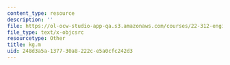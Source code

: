 ```yaml
---
content_type: resource
description: ''
file: https://ol-ocw-studio-app-qa.s3.amazonaws.com/courses/22-312-engineering-of-nuclear-reactors-fall-2015/248d3a5a137730a8222ce5a0cfc242d3_kg.m
file_type: text/x-objcsrc
resourcetype: Other
title: kg.m
uid: 248d3a5a-1377-30a8-222c-e5a0cfc242d3
---
```

